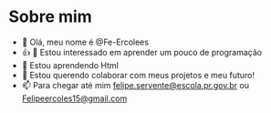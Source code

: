 # Sobre mim
- 👋 Olá, meu nome é @Fe-Ercolees
- 👍 👀 Estou interessado em aprender um pouco de programação
- 🌱 Estou aprendendo Html
- 💞️ Estou querendo colaborar com meus projetos e meu futuro!
- 📫 Para chegar até mim felipe.servente@escola.pr.gov.br ou Felipeercoles15@gmail.com

<!---
Fe-Ercolees/Fe-Ercolees is a ✨ special ✨ repository because its `README.md` (this file) appears on your GitHub profile.
You can click the Preview link to take a look at your changes.
--->
